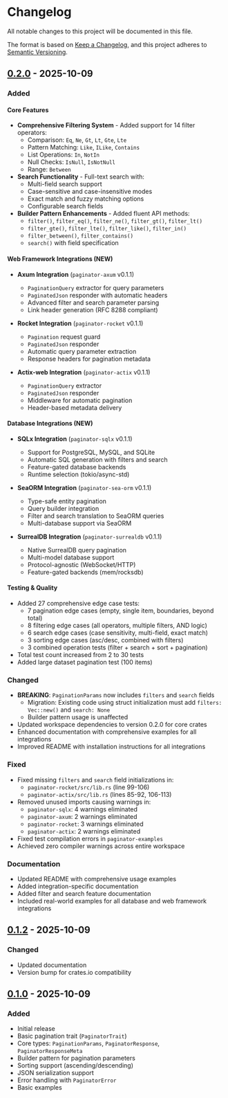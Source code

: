 # Changelog

All notable changes to this project will be documented in this file.

The format is based on [Keep a Changelog](https://keepachangelog.com/en/1.0.0/),
and this project adheres to [Semantic Versioning](https://semver.org/spec/v2.0.0.html).

## [0.2.0] - 2025-10-09

### Added

#### Core Features
- **Comprehensive Filtering System** - Added support for 14 filter operators:
  - Comparison: `Eq`, `Ne`, `Gt`, `Lt`, `Gte`, `Lte`
  - Pattern Matching: `Like`, `ILike`, `Contains`
  - List Operations: `In`, `NotIn`
  - Null Checks: `IsNull`, `IsNotNull`
  - Range: `Between`
- **Search Functionality** - Full-text search with:
  - Multi-field search support
  - Case-sensitive and case-insensitive modes
  - Exact match and fuzzy matching options
  - Configurable search fields
- **Builder Pattern Enhancements** - Added fluent API methods:
  - `filter()`, `filter_eq()`, `filter_ne()`, `filter_gt()`, `filter_lt()`
  - `filter_gte()`, `filter_lte()`, `filter_like()`, `filter_in()`
  - `filter_between()`, `filter_contains()`
  - `search()` with field specification

#### Web Framework Integrations (NEW)
- **Axum Integration** (`paginator-axum` v0.1.1)
  - `PaginationQuery` extractor for query parameters
  - `PaginatedJson` responder with automatic headers
  - Advanced filter and search parameter parsing
  - Link header generation (RFC 8288 compliant)

- **Rocket Integration** (`paginator-rocket` v0.1.1)
  - `Pagination` request guard
  - `PaginatedJson` responder
  - Automatic query parameter extraction
  - Response headers for pagination metadata

- **Actix-web Integration** (`paginator-actix` v0.1.1)
  - `PaginationQuery` extractor
  - `PaginatedJson` responder
  - Middleware for automatic pagination
  - Header-based metadata delivery

#### Database Integrations (NEW)
- **SQLx Integration** (`paginator-sqlx` v0.1.1)
  - Support for PostgreSQL, MySQL, and SQLite
  - Automatic SQL generation with filters and search
  - Feature-gated database backends
  - Runtime selection (tokio/async-std)

- **SeaORM Integration** (`paginator-sea-orm` v0.1.1)
  - Type-safe entity pagination
  - Query builder integration
  - Filter and search translation to SeaORM queries
  - Multi-database support via SeaORM

- **SurrealDB Integration** (`paginator-surrealdb` v0.1.1)
  - Native SurrealDB query pagination
  - Multi-model database support
  - Protocol-agnostic (WebSocket/HTTP)
  - Feature-gated backends (mem/rocksdb)

#### Testing & Quality
- Added 27 comprehensive edge case tests:
  - 7 pagination edge cases (empty, single item, boundaries, beyond total)
  - 8 filtering edge cases (all operators, multiple filters, AND logic)
  - 6 search edge cases (case sensitivity, multi-field, exact match)
  - 3 sorting edge cases (asc/desc, combined with filters)
  - 3 combined operation tests (filter + search + sort + pagination)
- Total test count increased from 2 to 30 tests
- Added large dataset pagination test (100 items)

### Changed
- **BREAKING**: `PaginationParams` now includes `filters` and `search` fields
  - Migration: Existing code using struct initialization must add `filters: Vec::new()` and `search: None`
  - Builder pattern usage is unaffected
- Updated workspace dependencies to version 0.2.0 for core crates
- Enhanced documentation with comprehensive examples for all integrations
- Improved README with installation instructions for all integrations

### Fixed
- Fixed missing `filters` and `search` field initializations in:
  - `paginator-rocket/src/lib.rs` (line 99-106)
  - `paginator-actix/src/lib.rs` (lines 85-92, 106-113)
- Removed unused imports causing warnings in:
  - `paginator-sqlx`: 4 warnings eliminated
  - `paginator-axum`: 2 warnings eliminated
  - `paginator-rocket`: 3 warnings eliminated
  - `paginator-actix`: 2 warnings eliminated
- Fixed test compilation errors in `paginator-examples`
- Achieved zero compiler warnings across entire workspace

### Documentation
- Updated README with comprehensive usage examples
- Added integration-specific documentation
- Added filter and search feature documentation
- Included real-world examples for all database and web framework integrations

## [0.1.2] - 2025-10-09

### Changed
- Updated documentation
- Version bump for crates.io compatibility

## [0.1.0] - 2025-10-09

### Added
- Initial release
- Basic pagination trait (`PaginatorTrait`)
- Core types: `PaginationParams`, `PaginatorResponse`, `PaginatorResponseMeta`
- Builder pattern for pagination parameters
- Sorting support (ascending/descending)
- JSON serialization support
- Error handling with `PaginatorError`
- Basic examples

[0.2.0]: https://github.com/maulanasdqn/paginator-rs/compare/v0.1.2...v0.2.0
[0.1.2]: https://github.com/maulanasdqn/paginator-rs/compare/v0.1.0...v0.1.2
[0.1.0]: https://github.com/maulanasdqn/paginator-rs/releases/tag/v0.1.0
